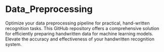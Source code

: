 # Data_Preprocessing
Optimize your data preprocessing pipeline for practical, hand-written recognition tasks. This GitHub repository offers a comprehensive solution for efficiently preparing handwritten data for machine learning models. Elevate the accuracy and effectiveness of your handwritten recognition system.
